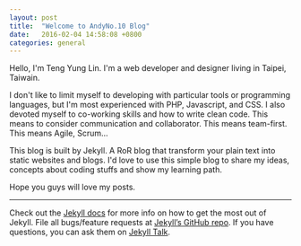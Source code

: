 ```yaml
---
layout: post
title:  "Welcome to AndyNo.10 Blog"
date:   2016-02-04 14:58:08 +0800
categories: general
---
```


Hello, I'm Teng Yung Lin. I'm a web developer and designer living in Taipei, Taiwain.

I don't like to limit myself to developing with particular tools or programming languages, but
I'm most experienced with PHP, Javascript, and CSS. I also devoted myself to co-working skills and
how to write clean code. This means to consider communication and collaborator. This means team-first.
This means Agile, Scrum...

This blog is built by Jekyll. A RoR blog that transform your plain text into static websites and blogs.
I'd love to use this simple blog to share my ideas, concepts about coding stuffs and show my learning path.

Hope you guys will love my posts.

--------------------


Check out the [Jekyll docs][jekyll-docs] for more info on how to get the most out of Jekyll. File all bugs/feature requests at [Jekyll’s GitHub repo][jekyll-gh]. If you have questions, you can ask them on [Jekyll Talk][jekyll-talk].

[jekyll-docs]: http://jekyllrb.com/docs/home
[jekyll-gh]:   https://github.com/jekyll/jekyll
[jekyll-talk]: https://talk.jekyllrb.com/
